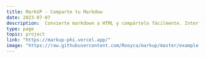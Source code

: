 ```yaml
---
title: MarkUP - Comparte tu Markdow
date: 2023-07-07
description:  Convierte markdown a HTML y compártelo fácilmente. Interfaz sencilla e intuitiva de usar.
type: page
topic: project
link: "https://markup-phi.vercel.app/"
image: "https://raw.githubusercontent.com/Rooyca/markup/master/example.png"
---
```

